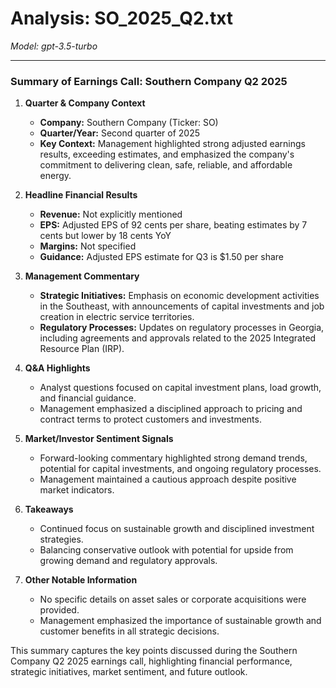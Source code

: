 # Analysis: SO_2025_Q2.txt

*Model: gpt-3.5-turbo*

---

### Summary of Earnings Call: Southern Company Q2 2025

1. **Quarter & Company Context**
   - **Company:** Southern Company (Ticker: SO)
   - **Quarter/Year:** Second quarter of 2025
   - **Key Context:** Management highlighted strong adjusted earnings results, exceeding estimates, and emphasized the company's commitment to delivering clean, safe, reliable, and affordable energy.

2. **Headline Financial Results**
   - **Revenue:** Not explicitly mentioned
   - **EPS:** Adjusted EPS of 92 cents per share, beating estimates by 7 cents but lower by 18 cents YoY
   - **Margins:** Not specified
   - **Guidance:** Adjusted EPS estimate for Q3 is $1.50 per share

3. **Management Commentary**
   - **Strategic Initiatives:** Emphasis on economic development activities in the Southeast, with announcements of capital investments and job creation in electric service territories.
   - **Regulatory Processes:** Updates on regulatory processes in Georgia, including agreements and approvals related to the 2025 Integrated Resource Plan (IRP).

4. **Q&A Highlights**
   - Analyst questions focused on capital investment plans, load growth, and financial guidance.
   - Management emphasized a disciplined approach to pricing and contract terms to protect customers and investments.

5. **Market/Investor Sentiment Signals**
   - Forward-looking commentary highlighted strong demand trends, potential for capital investments, and ongoing regulatory processes.
   - Management maintained a cautious approach despite positive market indicators.

6. **Takeaways**
   - Continued focus on sustainable growth and disciplined investment strategies.
   - Balancing conservative outlook with potential for upside from growing demand and regulatory approvals.

7. **Other Notable Information**
   - No specific details on asset sales or corporate acquisitions were provided.
   - Management emphasized the importance of sustainable growth and customer benefits in all strategic decisions.

This summary captures the key points discussed during the Southern Company Q2 2025 earnings call, highlighting financial performance, strategic initiatives, market sentiment, and future outlook.
